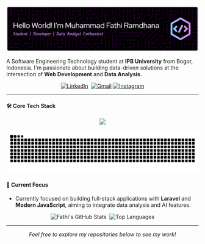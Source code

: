 ![Header](images/header.png)

A Software Engineering Technology student at **IPB University** from Bogor, Indonesia. I'm passionate about building data-driven solutions at the intersection of **Web Development** and **Data Analysis**.

<p align="center">
  <a href="https://linkedin.com/in/muhammad-fathi-" target="_blank"><img src="https://img.shields.io/badge/LinkedIn-%230077B5.svg?style=for-the-badge&logo=linkedin&logoColor=white" alt="LinkedIn"/></a>&nbsp;
  <a href="mailto:fathi.ramdhana@gmail.com" target="_blank"><img src="https://img.shields.io/badge/Gmail-%23EA4335.svg?style=for-the-badge&logo=gmail&logoColor=white" alt="Gmail"/></a>
  <a href="https://instagram.com/ffathi__" target="_blank"><img src="https://img.shields.io/badge/Instagram-%23E4405F.svg?style=for-the-badge&logo=instagram&logoColor=white" alt="Instagram"/></a>
</p>

---

#### 🛠️ Core Tech Stack

<p align="center">
  <a href="https://skillicons.dev">
    <img src="https://skillicons.dev/icons?i=html,css,tailwind,js,vue,php,laravel,python,mysql,git,vscode,figma,discord&theme=light" />
  </a>
</p>

<img src="https://raw.githubusercontent.com/fathiramdhana11/fathiramdhana11/output/snake.svg" alt="Snake animation" />

#### 🌱 Current Focus

- Currently focused on building full-stack applications with **Laravel** and **Modern JavaScript**, aiming to integrate data analysis and AI features.

<p align="center">
  <img src="https://github-readme-stats.vercel.app/api?username=fathiramdhana11&show_icons=true&theme=tokyonight&count_private=true&hide_border=true" alt="Fathi's GitHub Stats" />&nbsp;&nbsp;<img src="https://github-readme-stats.vercel.app/api/top-langs/?username=fathiramdhana11&layout=compact&theme=tokyonight&hide_border=true" alt="Top Languages" />
</p>

---

<p align="center">
  <i>Feel free to explore my repositories below to see my work!</i>
</p>